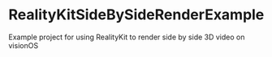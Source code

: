 # RealityKitSideBySideRenderExample
Example project for using RealityKit to render side by side 3D video on visionOS
